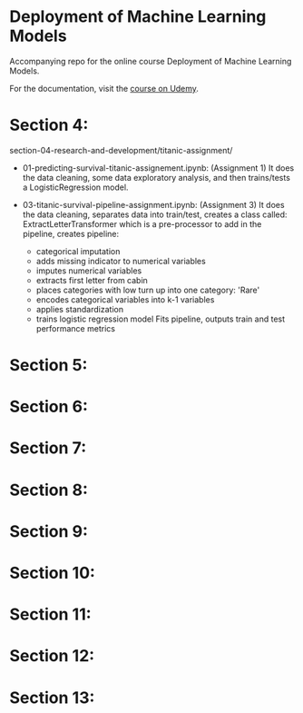 # Deployment of Machine Learning Models

Accompanying repo for the online course Deployment of Machine Learning Models.

For the documentation, visit the [course on Udemy](https://www.udemy.com/deployment-of-machine-learning-models/?couponCode=TIDREPO).


# Section 4:

section-04-research-and-development/titanic-assignment/

* 01-predicting-survival-titanic-assignement.ipynb: (Assignment 1)
It does the data cleaning, some data exploratory analysis, and then trains/tests a LogisticRegression model.

* 03-titanic-survival-pipeline-assignment.ipynb: (Assignment 3)
It does the data cleaning, separates data into train/test, creates a class called: ExtractLetterTransformer which is a pre-processor to add in the pipeline, creates pipeline:
  * categorical imputation
  * adds missing indicator to numerical variables
  * imputes numerical variables
  * extracts first letter from cabin
  * places categories with low turn up into one category: 'Rare'
  * encodes categorical variables into k-1 variables
  * applies standardization
  * trains logistic regression model
Fits pipeline, outputs train and test performance metrics


# Section 5:

# Section 6:

# Section 7:

# Section 8:

# Section 9:

# Section 10:

# Section 11:

# Section 12:

# Section 13: